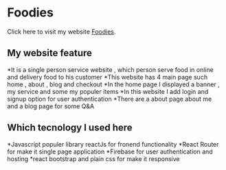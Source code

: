 # Foodies

Click here to visit my website  [Foodies](https://foodies-3aafc.web.app).

## My website feature

*It is a single person service website , which person serve food in online and delivery food to his customer
*This website has 4 main page such home , about , blog and checkout
*In the home page I displayed a banner , my service and some my populer items
*In this website I add login and signup option for user authentication
*There are a about page about me and a blog page for some Q&A

## Which tecnology I used here 

*Javascript populer library reactJs for fronend functionality
*React Router for make it single page application
*Firebase for user authentication and hosting
*react bootstrap and plain css for make it responsive 